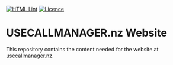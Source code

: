 [![HTML Lint](https://img.shields.io/github/actions/workflow/status/usecallmanagernz/usecallmanagernz.github.io/tidy.yml?branch=master&label=html%20lint)](https://github.com/usecallmanagernz/usecallmanagernz.github.io/actions/workflows/tidy.yml) [![Licence](https://img.shields.io/github/license/usecallmanagernz/usecallmanagernz.github.io?color=red)](LICENSE)

# USECALLMANAGER.nz Website

This repository contains the content needed for the website at [usecallmanager.nz](https://usecallmanager.nz).
